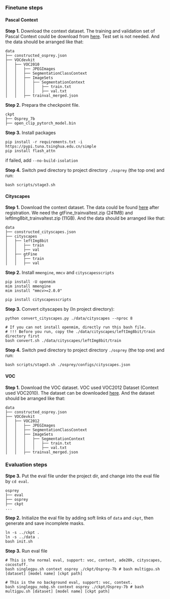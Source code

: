 ### Finetune steps
#### Pascal Context
**Step 1.** Download the context dataset. The training and validation set of Pascal Context could be download from [here](http://host.robots.ox.ac.uk/pascal/VOC/voc2010/VOCtrainval_03-May-2010.tar). Test set is not needed. And the data should be arranged like that:

```
data
├── constructed_osprey.json
├── VOCdevkit
│   ├── VOC2010
│   │   ├── JPEGImages
│   │   ├── SegmentationClassContext
│   │   ├── ImageSets
│   │   │   ├── SegmentationContext
│   │   │   │   ├── train.txt
│   │   │   │   ├── val.txt
│   │   ├── trainval_merged.json
```

**Step 2.** Prepara the checkpoint file.
```
ckpt
├── Osprey_7b
├── open_clip_pytorch_model.bin
```

**Step 3.** Install packages
```
pip install -r requirements.txt -i https://pypi.tuna.tsinghua.edu.cn/simple
pip install flash_attn 
```
if failed, add `--no-build-isolation`

**Step 4.** Switch pwd directory to project directory `./osprey` (the top one) and run:
```
bash scripts/stage3.sh
```

#### Cityscapes
**Step 1.** Download the context dataset. The data could be found [here](https://www.cityscapes-dataset.com/downloads/) after registration. We need the gtFine_trainvaltest.zip (241MB) and leftImg8bit_trainvaltest.zip (11GB). And the data should be arranged like that:

```
data
├── constructed_cityscapes.json
├── cityscapes
│   ├── leftImg8bit
│   │   ├── train
│   │   ├── val
│   ├── gtFine
│   │   ├── train
│   │   ├── val
```

**Step 2.** Install `mmengine`, `mmcv` and `cityscapesscripts`
```
pip install -U openmim
mim install mmengine
mim install "mmcv>=2.0.0"

pip install cityscapesscripts
```

**Step 3.** Convert cityscapes by (In project directory):
```
python convert_cityscapes.py ./data/cityscapes --nproc 8

# If you can not install openmim, directly run this bash file.
# !!! Before you run, copy the ./data/cityscapes/leftImg8bit/train directory first
bash convert.sh ./data/cityscapes/leftImg8bit/train
```

**Step 4.** Switch pwd directory to project directory `./osprey` (the top one) and run:
```
bash scripts/stage3.sh ./osprey/configs/cityscapes.json
```

#### VOC
**Step 1.** Download the VOC dataset. VOC used VOC2012 Dataset (Context used VOC2010). The dataset can be downloaded [here](http://host.robots.ox.ac.uk/pascal/VOC/voc2012/VOCtrainval_11-May-2012.tar). And the dataset should be arranged like that:

```
data
├── constructed_osprey.json
├── VOCdevkit
│   ├── VOC2012
│   │   ├── JPEGImages
│   │   ├── SegmentationClassContext
│   │   ├── ImageSets
│   │   │   ├── SegmentationContext
│   │   │   │   ├── train.txt
│   │   │   │   ├── val.txt
│   │   ├── trainval_merged.json
```

### Evaluation steps
**Stpe 3.** Put the eval file under the project dir, and change into the eval file by `cd eval`.
```
osprey
├── eval
├── osprey
├── ckpt
...
```

**Step 2.** Initialize the eval file by adding soft links of `data` and `ckpt`, then generate and save incomplete masks.
```
ln -s ../ckpt .
ln -s ../data .
bash init.sh
```

**Step 3.** Run eval file
```
# This is the normal eval, support: voc, context, ade20k, cityscapes, cocostuff.
bash singlegpu.sh context osprey ./ckpt/Osprey-7b # bash multigpu.sh [dataset] [model name] [ckpt path]

# This is the no background eval, support: voc, context.
bash singlegpu_nobg.sh context osprey ./ckpt/Osprey-7b # bash multigpu.sh [dataset] [model name] [ckpt path]
```


